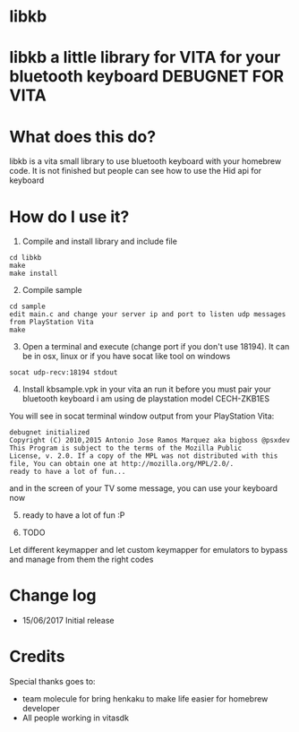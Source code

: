 # libkb
libkb a little library for VITA for your bluetooth keyboard
DEBUGNET FOR VITA
=================
 
 What does this do?
===================
 
  libkb is a vita small library to use bluetooth keyboard with your homebrew code. It is not finished but people can see how to use the Hid api for keyboard
  
  How do I use it?
==================

 1) Compile and install library and include file

  
  ```
  cd libkb
  make
  make install
  ```
 
  
 2) Compile sample
  
  
  ```
  cd sample
  edit main.c and change your server ip and port to listen udp messages from PlayStation Vita
  make
  ```

 3) Open a terminal and execute (change port if you don't use 18194). It can be in osx, linux or if you have socat like tool on windows
   
  ```
  socat udp-recv:18194 stdout 
  ```
  
 4) Install kbsample.vpk in your vita an run it before you must pair your bluetooth keyboard i am using de playstation model CECH-ZKB1ES
 
 You will see in socat terminal window output from your PlayStation Vita:
 
 ```
 debugnet initialized
 Copyright (C) 2010,2015 Antonio Jose Ramos Marquez aka bigboss @psxdev
 This Program is subject to the terms of the Mozilla Public
 License, v. 2.0. If a copy of the MPL was not distributed with this
 file, You can obtain one at http://mozilla.org/MPL/2.0/.
 ready to have a lot of fun...
 ```
 and in the screen of your TV some message, you can use your keyboard now
 
 5) ready to have a lot of fun :P 
 
 6) TODO
 
 Let different keymapper and let custom keymapper for emulators to bypass and manage from them the right codes
 

  Change log
===========================
 - 15/06/2017 Initial release
 

  Credits
===========================
  
  Special thanks goes to:
  
  - team molecule for bring henkaku to make life easier for homebrew developer 
  - All people working in vitasdk
  
